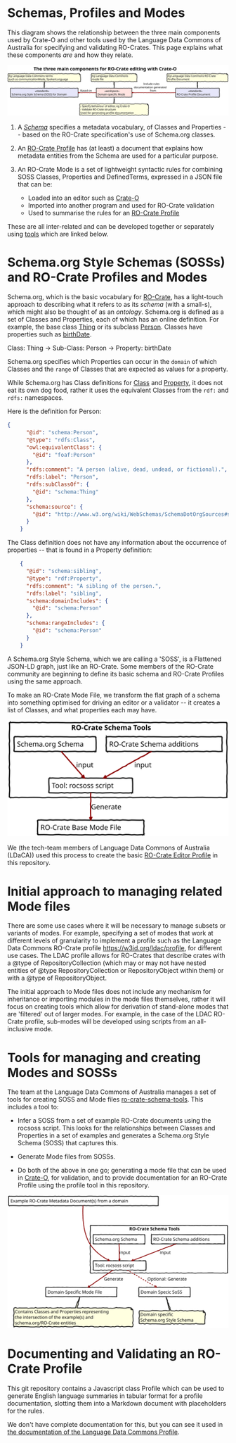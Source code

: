 
# Schemas, Profiles and Modes

This diagram shows the relationship between the three main components used by Crate-O and other tools used by the Language Data Commons of Australia for specifying and validating RO-Crates. This page explains what these components _are_ and how they relate.

![Image showing the relationship between Schemas, Profiles and Modes](./images/schema-mode-profile.svg)

1. A [*Schema*](#soss) specifies a metadata vocabulary, of Classes and Properties -- based on the RO-Crate specification's use of Schema.org classes.

2. An [RO-Crate Profile] has (at least) a document that explains how metadata entities from the Schema are used for a particular purpose.

3. An RO-Crate Mode is a set of lightweight syntactic rules for combining SOSS Classes, Properties and DefinedTerms, expressed in a JSON file that can be:
    - Loaded into an editor such as [Crate-O]
    - Imported into another program and used for RO-Crate validation
    - Used to summarise the rules for an [RO-Crate Profile]

These are all inter-related and can be developed together or separately using [tools](#tools) which are linked below.

<a name="soss"> </a>

# Schema.org Style Schemas (SOSSs) and RO-Crate Profiles and Modes 

Schema.org, which is the basic vocabulary for [RO-Crate], has
a light-touch approach to describing what it refers to as its *schema* (with a
small-s), which might also be thought of as an *ontology*. Schema.org is defined
as a set of Classes and Properties, each of which has an online definition. For
example, the base class [Thing](https://schema.org/Thing) or its subclass
[Person](https://schema.org/Person). Classes have properties such as
[birthDate](https://schema.org/birthDate).

Class: Thing → Sub-Class: Person → Property: birthDate

Schema.org specifies which Properties can occur in the `domain` of which Classes and the `range` of Classes that are expected as values for a property.

While Schema.org has Class definitions for [Class](https://schema.org/Class) and [Property](https://schema.org/Property), it does not eat its own dog food, rather it uses the equivalent Classes from the `rdf:` and `rdfs:` namespaces.

Here is the definition for Person:

```json
{
      "@id": "schema:Person",
      "@type": "rdfs:Class",
      "owl:equivalentClass": {
        "@id": "foaf:Person"
      },
      "rdfs:comment": "A person (alive, dead, undead, or fictional).",
      "rdfs:label": "Person",
      "rdfs:subClassOf": {
        "@id": "schema:Thing"
      },
      "schema:source": {
        "@id": "http://www.w3.org/wiki/WebSchemas/SchemaDotOrgSources#source_rNews"
      }
    }
```

The Class definition does not have any information about the occurrence of properties -- that is found in a Property definition:

```json
    {
      "@id": "schema:sibling",
      "@type": "rdf:Property",
      "rdfs:comment": "A sibling of the person.",
      "rdfs:label": "sibling",
      "schema:domainIncludes": {
        "@id": "schema:Person"
      },
      "schema:rangeIncludes": {
        "@id": "schema:Person"
      }
    }
```

A Schema.org Style Schema, which we are calling a 'SOSS', is a Flattened JSON-LD graph, just like an RO-Crate. Some members of the RO-Crate community are beginning to define its basic schema and RO-Crate Profiles using the same approach.

To make an RO-Crate Mode File, we transform the flat graph of a schema into something optimised for driving an editor or a validator -- it creates a list of Classes, and what properties each may have. 

![Image showing how the script `rocsoss` from RO-Crate Schema Tools is used to compile a base editor profile from the schema.org schema, with RO-Crate additions ](images/soss-to-profile.svg)

We (the tech-team members of Language Data Commons of Australia (LDaCA)) used this process to create the basic [RO-Crate Editor Profile](../profiles/base-profile.json) in this repository.

# Initial approach to managing related Mode files

There are some use cases where it will be necessary to manage subsets or variants of modes. For example, specifying a set of modes that work at different levels of granularity to implement a profile such as the Language Data Commons RO-Crate profile <https://w3id.org/ldac/profile>, for different use cases. The LDAC profile allows for RO-Crates that describe crates with a @type of RepositoryCollection (which may or may not have nested entities of @type RepositoryCollection or RepositoryObject within them) or with a @type of RepositoryObject.

The initial approach to Mode files does not include any mechanism for inheritance or importing modules in the mode files themselves, rather it will focus on creating tools which allow for derivation of stand-alone modes that are 'filtered' out of larger modes. For example, in the case of the LDAC RO-Crate profile, sub-modes will be developed using scripts from an all-inclusive mode.

<a name="tools"> </a>

# Tools for managing and creating Modes and SOSSs

The team at the Language Data Commons of Australia manages a set of tools for creating SOSS and Mode files [ro-crate-schema-tools]. This includes a tool to:

- Infer a SOSS from a set of example RO-Crate documents using the rocsoss script. This looks for the relationships between Classes and Properties in a set of examples and generates a Schema.org Style Schema (SOSS) that captures this.

- Generate Mode files from SOSSs.

- Do both of the above in one go; generating a mode file that can be used in [Crate-O], for validation, and to provide documentation for an RO-Crate Profile using the profile tool in this repository.

![Image showing how the script `rocsoss` from RO-Crate Schema Tools is used to compile a domain specific profile ](images/example-to-profile.svg)


# Documenting and Validating an RO-Crate Profile

This git repository contains a Javascript class Profile which can be used to generate English language summaries in tabular format for a profile documentation, slotting them into a Markdown document with placeholders for the rules. 

We don't have complete documentation for this, but you can see it used in [the documentation of the Language Data Commons Profile](https://github.com/Language-Research-Technology/ldac-profile/blob/master/make-profile.js).

[Crate-O]: https://github.com/Language-Research-Technology/crate-o

[RO-Crate]: https://www.researchobject.org/ro-crate/

[RO-Crate Profile]: https://www.researchobject.org/ro-crate/1.2-DRAFT/profiles.html
[ro-crate-schema-tools]: https://github.com/Language-Research-Technology/ro-crate-schema-tools

[RO-Crate]: https://www.researchobject.org/ro-crate/